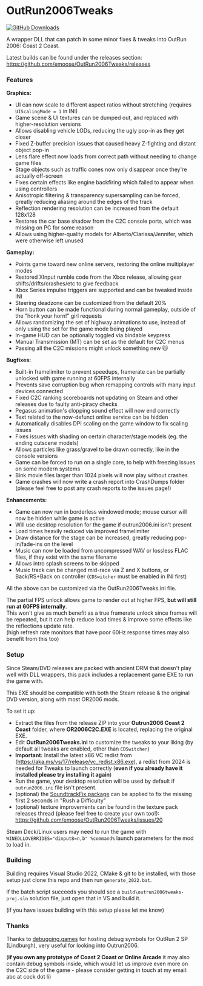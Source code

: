 # OutRun2006Tweaks
[![GitHub Downloads](https://img.shields.io/github/downloads/emoose/OutRun2006Tweaks/total)](https://github.com/emoose/OutRun2006Tweaks/releases)

A wrapper DLL that can patch in some minor fixes & tweaks into OutRun 2006: Coast 2 Coast.

Latest builds can be found under the releases section: https://github.com/emoose/OutRun2006Tweaks/releases

### Features
**Graphics:**
- UI can now scale to different aspect ratios without stretching (requires `UIScalingMode = 1` in INI)
- Game scene & UI textures can be dumped out, and replaced with higher-resolution versions
- Allows disabling vehicle LODs, reducing the ugly pop-in as they get closer
- Fixed Z-buffer precision issues that caused heavy Z-fighting and distant object pop-in
- Lens flare effect now loads from correct path without needing to change game files
- Stage objects such as traffic cones now only disappear once they're actually off-screen
- Fixes certain effects like engine backfiring which failed to appear when using controllers
- Anisotropic filtering & transparency supersampling can be forced, greatly reducing aliasing around the edges of the track
- Reflection rendering resolution can be increased from the default 128x128
- Restores the car base shadow from the C2C console ports, which was missing on PC for some reason
- Allows using higher-quality models for Alberto/Clarissa/Jennifer, which were otherwise left unused

**Gameplay:**
- Points game toward new online servers, restoring the online multiplayer modes
- Restored XInput rumble code from the Xbox release, allowing gear shifts/drifts/crashes/etc to give feedback
- Xbox Series impulse triggers are supported and can be tweaked inside INI
- Steering deadzone can be customized from the default 20%
- Horn button can be made functional during normal gameplay, outside of the "honk your horn!" girl requests
- Allows randomizing the set of highway animations to use, instead of only using the set for the game mode being played
- In-game HUD can be optionally toggled via bindable keypress
- Manual Transmission (MT) can be set as the default for C2C menus
- Passing all the C2C missions might unlock something new 🐱

**Bugfixes:**
- Built-in framelimiter to prevent speedups, framerate can be partially unlocked with game running at 60FPS internally
- Prevents save corruption bug when remapping controls with many input devices connected
- Fixed C2C ranking scoreboards not updating on Steam and other releases due to faulty anti-piracy checks
- Pegasus animation's clopping sound effect will now end correctly
- Text related to the now-defunct online service can be hidden
- Automatically disables DPI scaling on the game window to fix scaling issues
- Fixes issues with shading on certain character/stage models (eg. the ending cutscene models)
- Allows particles like grass/gravel to be drawn correctly, like in the console versions
- Game can be forced to run on a single core, to help with freezing issues on some modern systems
- Bink movie files larger than 1024 pixels will now play without crashes
- Game crashes will now write a crash report into CrashDumps folder (please feel free to post any crash reports to the issues page!)

**Enhancements:**
- Game can now run in borderless windowed mode; mouse cursor will now be hidden while game is active
- Will use desktop resolution for the game if outrun2006.ini isn't present
- Load times heavily reduced via improved framelimiter
- Draw distance for the stage can be increased, greatly reducing pop-in/fade-ins on the level
- Music can now be loaded from uncompressed WAV or lossless FLAC files, if they exist with the same filename
- Allows intro splash screens to be skipped
- Music track can be changed mid-race via Z and X buttons, or Back/RS+Back on controller (`CDSwitcher` must be enabled in INI first)

All the above can be customized via the OutRun2006Tweaks.ini file.

The partial FPS unlock allows game to render out at higher FPS, **but will still run at 60FPS internally**.  
This won't give as much benefit as a true framerate unlock since frames will be repeated, but it can help reduce load times & improve some effects like the reflections update rate.  
(high refresh rate monitors that have poor 60Hz response times may also benefit from this too)

### Setup
Since Steam/DVD releases are packed with ancient DRM that doesn't play well with DLL wrappers, this pack includes a replacement game EXE to run the game with.

This EXE should be compatible with both the Steam release & the original DVD version, along with most OR2006 mods.

To set it up:

- Extract the files from the release ZIP into your **Outrun2006 Coast 2 Coast** folder, where **OR2006C2C.EXE** is located, replacing the original EXE.
- Edit **OutRun2006Tweaks.ini** to customize the tweaks to your liking (by default all tweaks are enabled, other than `CDSwitcher`)
- **Important:** Install the latest x86 VC redist from (https://aka.ms/vs/17/release/vc_redist.x86.exe), a redist from 2024 is needed for Tweaks to launch correctly (**even if you already have it installed please try installing it again**)
- Run the game, your desktop resolution will be used by default if `outrun2006.ini` file isn't present.
- (optional) the [SoundtrackFix package](https://github.com/emoose/OutRun2006Tweaks/releases/download/v0.3.0-release/OutRun2006Tweaks-SoundtrackFix-1.0.zip) can be applied to fix the missing first 2 seconds in "Rush a Difficulty"
- (optional) texture improvements can be found in the texture pack releases thread (please feel free to create your own too!): https://github.com/emoose/OutRun2006Tweaks/issues/20

Steam Deck/Linux users may need to run the game with `WINEDLLOVERRIDES="dinput8=n,b" %command%` launch parameters for the mod to load in.

### Building
Building requires Visual Studio 2022, CMake & git to be installed, with those setup just clone this repo and then run `generate_2022.bat`.

If the batch script succeeds you should see a `build\outrun2006tweaks-proj.sln` solution file, just open that in VS and build it.

(if you have issues building with this setup please let me know)

### Thanks
Thanks to [debugging.games](http://debugging.games) for hosting debug symbols for OutRun 2 SP (Lindburgh), very useful for looking into Outrun2006.

(**if you own any prototype of Coast 2 Coast or Online Arcade** it may also contain debug symbols inside, which would let us improve even more on the C2C side of the game - please consider getting in touch at my email: abc at cock dot li)
